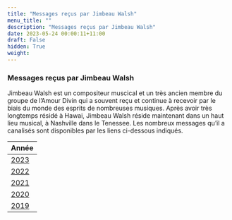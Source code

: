 ```yaml
---
title: "Messages reçus par Jimbeau Walsh"
menu_title: ""
description: "Messages reçus par Jimbeau Walsh"
date: 2023-05-24 00:00:11+11:00
draft: False
hidden: True
weight:
---
```

### Messages reçus par Jimbeau Walsh

Jimbeau Walsh est un compositeur muscical et un très ancien membre du groupe de l’Amour Divin qui a souvent reçu et continue à recevoir par le biais du monde des esprits de nombreuses musiques. Après avoir très longtemps résidé à Hawai, Jimbeau Walsh réside maintenant dans un haut lieu musical, à Nashville dans le Tenessee. Les nombreux messages qu’il a canalisés sont disponibles par les liens ci-dessous indiqués.

| **Année**
|---
| [2023](/fr-contemporary-messages/6-2-fr-contemporary-messages-per-medium/6-2-8-5-fr-jimbeau-walsh-2023/) |
| [2022](/fr-contemporary-messages/6-2-fr-contemporary-messages-per-medium/6-2-8-4-fr-jimbeau-walsh-2022/) |
| [2021](/fr-contemporary-messages/6-2-fr-contemporary-messages-per-medium/6-2-8-3-fr-jimbeau-walsh-2021/) |
| [2020](/fr-contemporary-messages/6-2-fr-contemporary-messages-per-medium/6-2-8-2-fr-jimbeau-walsh-2020//) |
| [2019](/fr-contemporary-messages/6-2-fr-contemporary-messages-per-medium/6-2-8-1-fr-jimbeau-walsh-2019/) |
